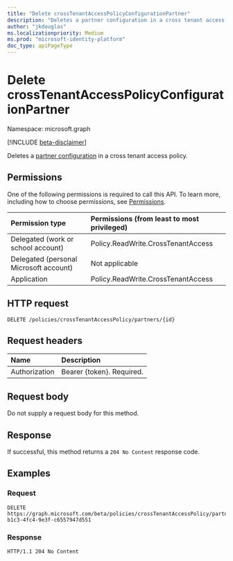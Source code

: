 ```yaml
---
title: "Delete crossTenantAccessPolicyConfigurationPartner"
description: "Deletes a partner configuration in a cross tenant access policy."
author: "jkdouglas"
ms.localizationpriority: Medium
ms.prod: "microsoft-identity-platform"
doc_type: apiPageType
---
```


# Delete crossTenantAccessPolicyConfigurationPartner

Namespace: microsoft.graph

[!INCLUDE [beta-disclaimer](../../includes/beta-disclaimer.md)]

Deletes a [partner configuration](../resources/crosstenantaccesspolicyconfigurationpartner.md) in a cross tenant access policy.

## Permissions

One of the following permissions is required to call this API. To learn more, including how to choose permissions, see [Permissions](/graph/permissions-reference).

|Permission type|Permissions (from least to most privileged)|
|:---|:---|
|Delegated (work or school account)|Policy.ReadWrite.CrossTenantAccess|
|Delegated (personal Microsoft account)|Not applicable|
|Application|Policy.ReadWrite.CrossTenantAccess|

## HTTP request

<!-- {
  "blockType": "ignored"
}
-->

``` http
DELETE /policies/crossTenantAccessPolicy/partners/{id}
```

## Request headers

|Name|Description|
|:---|:---|
|Authorization|Bearer {token}. Required.|

## Request body

Do not supply a request body for this method.

## Response

If successful, this method returns a `204 No Content` response code.

## Examples

### Request

<!-- {
  "blockType": "request",
  "name": "delete_crosstenantaccesspolicyconfigurationpartner"
}
-->

``` http
DELETE https://graph.microsoft.com/beta/policies/crossTenantAccessPolicy/partners/9c5d131d-b1c3-4fc4-9e3f-c6557947d551
```

### Response

<!-- {
  "blockType": "response",
  "truncated": true
}
-->

``` http
HTTP/1.1 204 No Content
```
